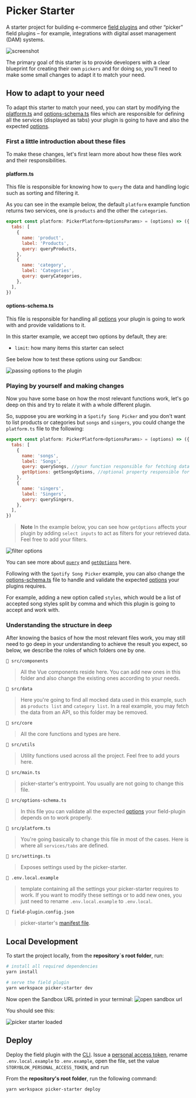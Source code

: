 # Picker Starter

A starter project for building e-commerce [field plugins](https://www.storyblok.com/docs/plugins/field-plugins/introduction) and other “picker” field plugins – for example, integrations with digital asset management (DAM) systems.

![screenshot](./docs/screenshot.png)

The primary goal of this starter is to provide developers with a clear blueprint for creating their own `pickers` and for doing so, you'll need to make some small changes to adapt it to match your need.

## How to adapt to your need

To adapt this starter to match your need, you can start by modifying the [platform.ts](./src/plataform.ts) and [options-schema.ts](./src/options-schema.ts) files which are responsible for defining all the services (displayed as tabs) your plugin is going to have and also the expected [options](https://www.storyblok.com/docs/plugins/field-plugins/introduction#options).

### First a little introduction about these files

To make these changes, let's first learn more about how these files work and their responsibilities.

#### platform.ts

This file is responsible for knowing how to `query` the data and handling logic such as sorting and filtering it.

As you can see in the example below, the default `platform` example function returns two services, one is `products` and the other the `categories`.

```js
export const platform: PickerPlatform<OptionsParams> = (options) => ({
  tabs: [
    {
      name: 'product',
      label: 'Products',
      query: queryProducts,
    },
    {
      name: 'category',
      label: 'Categories',
      query: queryCategories,
    },
  ],
})
```

#### options-schema.ts

This file is responsible for handling all [options](https://www.storyblok.com/docs/plugins/field-plugins/introduction#options) your plugin is going to work with and provide validations to it.

In this starter example, we accept two options by default, they are:

- `limit`: how many items this starter can select

See below how to test these options using our Sandbox:

![passing options to the plugin](./docs/passing-options.png)

### Playing by yourself and making changes

Now you have some base on how the most relevant functions work, let's go deep on this and try to relate it with a whole different plugin.

So, suppose you are working in a `Spotify Song Picker` and you don't want to list products or categories but `songs` and `singers`, you could change the `platform.ts` file to the following:

```js
export const platform: PickerPlatform<OptionsParams> = (options) => ({
  tabs: [
    {
      name: 'songs',
      label: 'Songs',
      query: querySongs, //your function responsible for fetching data (songs in this case) and also sorting and filtering them
      getOptions: getSongsOptions, //optional property responsible for specifying filters to the data (`query` property)
    },
    {
      name: 'singers',
      label: 'Singers',
      query: querySingers,
    },
  ],
})
```

> **Note**
> In the example below, you can see how `getOptions` affects your plugin by adding `select inputs` to act as filters for your retrieved data. Feel free to add your filters.

![filter options](./docs/get-options-function.png)

You can see more about [`query`](./src/core/types.ts#73) and [`getOptions`](./src/core/types.ts#77) here.

Following with the `Spotify Song Picker` example, you can also change the [options-schema.ts](./src/options-schema.ts) file to handle and validate the expected [options](https://www.storyblok.com/docs/plugins/field-plugins/introduction#options) your plugins requires.

For example, adding a new option called `styles`, which would be a list of accepted song styles split by comma and which this plugin is going to accept and work with.

### Understanding the structure in deep

After knowing the basics of how the most relevant files work, you may still need to go deep in your understanding to achieve the result you expect, so below, we describe the roles of which folders one by one.

`📂 src/components`

> All the Vue components reside here. You can add new ones in this folder and also change the existing ones according to your needs.

`📂 src/data`

> Here you're going to find all mocked data used in this example, such as `products list` and `category list`. In a real example, you may fetch the data from an API, so this folder may be removed.

`📂 src/core`

> All the core functions and types are here.

`📂 src/utils`

> Utility functions used across all the project. Feel free to add yours here.

`📄 src/main.ts`

> picker-starter's entrypoint. You usually are not going to change this file.

`📄 src/options-schema.ts`

> In this file you can validate all the expected [options](https://www.storyblok.com/docs/plugins/field-plugins/introduction#options) your field-plugin depends on to work properly.

`📄 src/platform.ts`

> You're going basically to change this file in most of the cases. Here is where all `services/tabs` are defined.

`📄 src/settings.ts`

> Exposes settings used by the picker-starter.

`📄 .env.local.example`

> template containing all the settings your picker-starter requires to work. If you want to modify these settings or to add new ones, you just need to rename `.env.local.example` to `.env.local`.

`📄 field-plugin.config.json`

> picker-starter's [manifest file](https://www.storyblok.com/docs/plugins/field-plugins/storyblok-field-plugin#manifest-file-for-field-plugins).

## Local Development

To start the project locally, from the **repository`s root folder**, run:

```sh
# install all required dependencies
yarn install

# serve the field plugin
yarn workspace picker-starter dev
```

Now open the Sandbox URL printed in your terminal:
![open sandbox url](./docs/open-sandbox-url.png)

You should see this:

![picker starter loaded](./docs/loaded-sandbox.png)

## Deploy

Deploy the field plugin with the [CLI](https://www.npmjs.com/package/@storyblok/field-plugin-cli). Issue a [personal access token](https://app.storyblok.com/#/me/account?tab=token), rename `.env.local.example` to `.env.example`, open the file, set the value `STORYBLOK_PERSONAL_ACCESS_TOKEN`, and run

From the **repository's root folder**, run the following command:

```shell
yarn workspace picker-starter deploy
```
